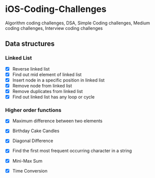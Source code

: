 # iOS-Coding-Challenges
Algorithm coding challenges, DSA, Simple Coding challenges, Medium coding challenges, Interview coding challenges

## Data structures

   ### Linked List
 - [x] Reverse linked list
 - [x] Find out mid element of linked list
 - [x] Insert node in a specific position in linked list
 - [x] Remove node from linked list
 - [x] Remove duplicates from linked list
 - [x] Find out linked list has any loop or cycle

### Higher order functions
- [x] Maximum difference between two elements
- [x] Birthday Cake Candles
- [x] Diagonal Difference
- [x] Find the first most frequent occurring character in a string
- [x] Mini-Max Sum
- [x] Time Conversion




